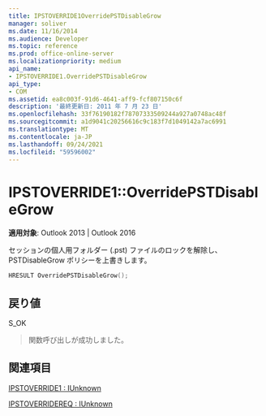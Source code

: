 ```yaml
---
title: IPSTOVERRIDE1OverridePSTDisableGrow
manager: soliver
ms.date: 11/16/2014
ms.audience: Developer
ms.topic: reference
ms.prod: office-online-server
ms.localizationpriority: medium
api_name:
- IPSTOVERRIDE1.OverridePSTDisableGrow
api_type:
- COM
ms.assetid: ea8c003f-91d6-4641-aff9-fcf807150c6f
description: '最終更新日: 2011 年 7 月 23 日'
ms.openlocfilehash: 33f76190182f78707333509244a927a0748ac48f
ms.sourcegitcommit: a1d9041c20256616c9c183f7d1049142a7ac6991
ms.translationtype: MT
ms.contentlocale: ja-JP
ms.lasthandoff: 09/24/2021
ms.locfileid: "59596002"
---
```

# <a name="ipstoverride1overridepstdisablegrow"></a>IPSTOVERRIDE1::OverridePSTDisableGrow

  
  
**適用対象**: Outlook 2013 | Outlook 2016 
  
セッションの個人用フォルダー (.pst) ファイルのロックを解除し、PSTDisableGrow ポリシーを上書きします。
  
```cpp
HRESULT OverridePSTDisableGrow();
```

## <a name="return-value"></a>戻り値

S_OK
  
> 関数呼び出しが成功しました。
    
## <a name="see-also"></a>関連項目



[IPSTOVERRIDE1 : IUnknown](ipstoverride1iunknown.md)
  
[IPSTOVERRIDEREQ : IUnknown](ipstoverridereqiunknown.md)

